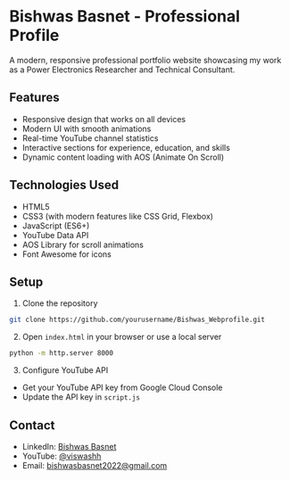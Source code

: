 # Bishwas Basnet - Professional Profile

A modern, responsive professional portfolio website showcasing my work as a Power Electronics Researcher and Technical Consultant.

## Features

- Responsive design that works on all devices
- Modern UI with smooth animations
- Real-time YouTube channel statistics
- Interactive sections for experience, education, and skills
- Dynamic content loading with AOS (Animate On Scroll)

## Technologies Used

- HTML5
- CSS3 (with modern features like CSS Grid, Flexbox)
- JavaScript (ES6+)
- YouTube Data API
- AOS Library for scroll animations
- Font Awesome for icons

## Setup

1. Clone the repository
```bash
git clone https://github.com/yourusername/Bishwas_Webprofile.git
```

2. Open `index.html` in your browser or use a local server
```bash
python -m http.server 8000
```

3. Configure YouTube API
- Get your YouTube API key from Google Cloud Console
- Update the API key in `script.js`

## Contact

- LinkedIn: [Bishwas Basnet](https://www.linkedin.com/in/viswashh/)
- YouTube: [@viswashh](https://www.youtube.com/@viswashh)
- Email: bishwasbasnet2022@gmail.com
